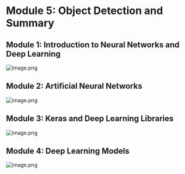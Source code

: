 

# Module 5: Object Detection and Summary
## Module 1: Introduction to Neural Networks and Deep Learning
![image.png](https://prod-files-secure.s3.us-west-2.amazonaws.com/03e82b26-cccb-4906-bb56-adabcbdc0655/a8d40bcb-c482-4026-8872-311e16b2dc63/image.png?X-Amz-Algorithm=AWS4-HMAC-SHA256&X-Amz-Content-Sha256=UNSIGNED-PAYLOAD&X-Amz-Credential=ASIAZI2LB466XIEBWR7I%2F20250207%2Fus-west-2%2Fs3%2Faws4_request&X-Amz-Date=20250207T071344Z&X-Amz-Expires=3600&X-Amz-Security-Token=IQoJb3JpZ2luX2VjEFcaCXVzLXdlc3QtMiJHMEUCIHl18f1TVBL4WOrmUIN1FMeTCAVl8gXq7QmBh82CbnngAiEA4%2Bg8QO%2F9ogK%2FYN9ubuOXuQk1puETBJYKqCYEy3isePEq%2FwMIcBAAGgw2Mzc0MjMxODM4MDUiDMy2voj%2Byx%2BGqWlRRircA%2BTdEDVjk5bsMRIVTa4ewm%2B4NenvfJk76Zy%2FKdZiHIqkRXYBBeDQvhYCHqs%2Bqp5FUvP2V46UIAYmiT5e5wpIGkxyj8ygHLASawDfwVhmoxJaSQZsSbNpE4NXy%2BIz9jX9tQIpXW%2FDqps38zGdAeC4ZVzKGzE7a8TM%2BAVE7eo%2F2qBH44dBe5L7Evl4t6UOwgJ%2F27O7Wp8t3nAtvpi%2F41JsU2ycJ2hjOW8vOyTmrda%2B7y5myHkLWk2V5PAV3rIvRXZ4toB5XKNn2jwxSOEs%2FjUjByUpXN7KCYnftO5GYJVodM7d3pCwURHswa%2F5WookuXXFs5BCCuINoDfZ5S9g1B4xA905yh1PhUSBYUFZ7Of%2F0A%2B%2B4d%2BaJgBYAA0UOPUQRSnSol1N50RcRpeyvjYKOy4VvBclzZOHOTOmnHv%2Fx0hBRAT8sWgMZbO%2B%2FCzKWLwZsYxr3PXK0dYAGGcCF44Js6OmMr7Q3t4m6aldKSwiuQcGd5tYvAmFURpRiYHXZfP0ih%2BlrnzRSQZdbp5atG8WbJR2X%2FFIHSC3YbZAirNb8fCClsL11flEuX8loM2Sp3EeP%2FlUK27Kp8HMLjnAqd6Kj3b5Ux%2F9bzAZ9oneXASM2%2FrEt5kRL1PZifScsWxyFbY2ML3clr0GOqUBm3JE8hdkcQ0ZH35ut0ziGlAtZq%2BA0sYQ%2BeQuBuefGvllsiD%2Fy6pL9l4pAYjFhk%2Fk58fT4r12bfSLmD14jynPXNOuXW8ugnJ0iAezGqNPhDPu5xu1u0wZ%2F3uC%2B9E9AVd8EjGMhhmN%2FGFTooc%2BeMIKkhZ4%2FbBKsir1T4EbrfJUqY9wOGrle509r7%2FnNjK507PTaFltnlKP11ZNG4WyEAS16pD6ZpPT&X-Amz-Signature=2a01f1022cb41c1e115ff9d6b84a04ee1a9e7e81120f360dc0b5117ab3571186&X-Amz-SignedHeaders=host&x-id=GetObject)
## Module 2: Artificial Neural Networks
![image.png](https://prod-files-secure.s3.us-west-2.amazonaws.com/03e82b26-cccb-4906-bb56-adabcbdc0655/5157ca89-62da-41d9-a98f-6432b71047a9/image.png?X-Amz-Algorithm=AWS4-HMAC-SHA256&X-Amz-Content-Sha256=UNSIGNED-PAYLOAD&X-Amz-Credential=ASIAZI2LB466XIEBWR7I%2F20250207%2Fus-west-2%2Fs3%2Faws4_request&X-Amz-Date=20250207T071344Z&X-Amz-Expires=3600&X-Amz-Security-Token=IQoJb3JpZ2luX2VjEFcaCXVzLXdlc3QtMiJHMEUCIHl18f1TVBL4WOrmUIN1FMeTCAVl8gXq7QmBh82CbnngAiEA4%2Bg8QO%2F9ogK%2FYN9ubuOXuQk1puETBJYKqCYEy3isePEq%2FwMIcBAAGgw2Mzc0MjMxODM4MDUiDMy2voj%2Byx%2BGqWlRRircA%2BTdEDVjk5bsMRIVTa4ewm%2B4NenvfJk76Zy%2FKdZiHIqkRXYBBeDQvhYCHqs%2Bqp5FUvP2V46UIAYmiT5e5wpIGkxyj8ygHLASawDfwVhmoxJaSQZsSbNpE4NXy%2BIz9jX9tQIpXW%2FDqps38zGdAeC4ZVzKGzE7a8TM%2BAVE7eo%2F2qBH44dBe5L7Evl4t6UOwgJ%2F27O7Wp8t3nAtvpi%2F41JsU2ycJ2hjOW8vOyTmrda%2B7y5myHkLWk2V5PAV3rIvRXZ4toB5XKNn2jwxSOEs%2FjUjByUpXN7KCYnftO5GYJVodM7d3pCwURHswa%2F5WookuXXFs5BCCuINoDfZ5S9g1B4xA905yh1PhUSBYUFZ7Of%2F0A%2B%2B4d%2BaJgBYAA0UOPUQRSnSol1N50RcRpeyvjYKOy4VvBclzZOHOTOmnHv%2Fx0hBRAT8sWgMZbO%2B%2FCzKWLwZsYxr3PXK0dYAGGcCF44Js6OmMr7Q3t4m6aldKSwiuQcGd5tYvAmFURpRiYHXZfP0ih%2BlrnzRSQZdbp5atG8WbJR2X%2FFIHSC3YbZAirNb8fCClsL11flEuX8loM2Sp3EeP%2FlUK27Kp8HMLjnAqd6Kj3b5Ux%2F9bzAZ9oneXASM2%2FrEt5kRL1PZifScsWxyFbY2ML3clr0GOqUBm3JE8hdkcQ0ZH35ut0ziGlAtZq%2BA0sYQ%2BeQuBuefGvllsiD%2Fy6pL9l4pAYjFhk%2Fk58fT4r12bfSLmD14jynPXNOuXW8ugnJ0iAezGqNPhDPu5xu1u0wZ%2F3uC%2B9E9AVd8EjGMhhmN%2FGFTooc%2BeMIKkhZ4%2FbBKsir1T4EbrfJUqY9wOGrle509r7%2FnNjK507PTaFltnlKP11ZNG4WyEAS16pD6ZpPT&X-Amz-Signature=289badbd0378da85aa4c441aeb782a09dc0c51002c5180193e2ef7c8cb002e1b&X-Amz-SignedHeaders=host&x-id=GetObject)
## Module 3: Keras and Deep Learning Libraries
![image.png](https://prod-files-secure.s3.us-west-2.amazonaws.com/03e82b26-cccb-4906-bb56-adabcbdc0655/5089ce50-05f1-470d-ad42-42503bf1df5f/image.png?X-Amz-Algorithm=AWS4-HMAC-SHA256&X-Amz-Content-Sha256=UNSIGNED-PAYLOAD&X-Amz-Credential=ASIAZI2LB466XIEBWR7I%2F20250207%2Fus-west-2%2Fs3%2Faws4_request&X-Amz-Date=20250207T071344Z&X-Amz-Expires=3600&X-Amz-Security-Token=IQoJb3JpZ2luX2VjEFcaCXVzLXdlc3QtMiJHMEUCIHl18f1TVBL4WOrmUIN1FMeTCAVl8gXq7QmBh82CbnngAiEA4%2Bg8QO%2F9ogK%2FYN9ubuOXuQk1puETBJYKqCYEy3isePEq%2FwMIcBAAGgw2Mzc0MjMxODM4MDUiDMy2voj%2Byx%2BGqWlRRircA%2BTdEDVjk5bsMRIVTa4ewm%2B4NenvfJk76Zy%2FKdZiHIqkRXYBBeDQvhYCHqs%2Bqp5FUvP2V46UIAYmiT5e5wpIGkxyj8ygHLASawDfwVhmoxJaSQZsSbNpE4NXy%2BIz9jX9tQIpXW%2FDqps38zGdAeC4ZVzKGzE7a8TM%2BAVE7eo%2F2qBH44dBe5L7Evl4t6UOwgJ%2F27O7Wp8t3nAtvpi%2F41JsU2ycJ2hjOW8vOyTmrda%2B7y5myHkLWk2V5PAV3rIvRXZ4toB5XKNn2jwxSOEs%2FjUjByUpXN7KCYnftO5GYJVodM7d3pCwURHswa%2F5WookuXXFs5BCCuINoDfZ5S9g1B4xA905yh1PhUSBYUFZ7Of%2F0A%2B%2B4d%2BaJgBYAA0UOPUQRSnSol1N50RcRpeyvjYKOy4VvBclzZOHOTOmnHv%2Fx0hBRAT8sWgMZbO%2B%2FCzKWLwZsYxr3PXK0dYAGGcCF44Js6OmMr7Q3t4m6aldKSwiuQcGd5tYvAmFURpRiYHXZfP0ih%2BlrnzRSQZdbp5atG8WbJR2X%2FFIHSC3YbZAirNb8fCClsL11flEuX8loM2Sp3EeP%2FlUK27Kp8HMLjnAqd6Kj3b5Ux%2F9bzAZ9oneXASM2%2FrEt5kRL1PZifScsWxyFbY2ML3clr0GOqUBm3JE8hdkcQ0ZH35ut0ziGlAtZq%2BA0sYQ%2BeQuBuefGvllsiD%2Fy6pL9l4pAYjFhk%2Fk58fT4r12bfSLmD14jynPXNOuXW8ugnJ0iAezGqNPhDPu5xu1u0wZ%2F3uC%2B9E9AVd8EjGMhhmN%2FGFTooc%2BeMIKkhZ4%2FbBKsir1T4EbrfJUqY9wOGrle509r7%2FnNjK507PTaFltnlKP11ZNG4WyEAS16pD6ZpPT&X-Amz-Signature=225dc705140ea75d9b07349b88d31068811ee55c2bb413e3e29f45bea9f66a10&X-Amz-SignedHeaders=host&x-id=GetObject)
## Module 4: Deep Learning Models
![image.png](https://prod-files-secure.s3.us-west-2.amazonaws.com/03e82b26-cccb-4906-bb56-adabcbdc0655/4e22fcb0-cfbc-4d28-b961-b9b8fde071f0/image.png?X-Amz-Algorithm=AWS4-HMAC-SHA256&X-Amz-Content-Sha256=UNSIGNED-PAYLOAD&X-Amz-Credential=ASIAZI2LB466XIEBWR7I%2F20250207%2Fus-west-2%2Fs3%2Faws4_request&X-Amz-Date=20250207T071344Z&X-Amz-Expires=3600&X-Amz-Security-Token=IQoJb3JpZ2luX2VjEFcaCXVzLXdlc3QtMiJHMEUCIHl18f1TVBL4WOrmUIN1FMeTCAVl8gXq7QmBh82CbnngAiEA4%2Bg8QO%2F9ogK%2FYN9ubuOXuQk1puETBJYKqCYEy3isePEq%2FwMIcBAAGgw2Mzc0MjMxODM4MDUiDMy2voj%2Byx%2BGqWlRRircA%2BTdEDVjk5bsMRIVTa4ewm%2B4NenvfJk76Zy%2FKdZiHIqkRXYBBeDQvhYCHqs%2Bqp5FUvP2V46UIAYmiT5e5wpIGkxyj8ygHLASawDfwVhmoxJaSQZsSbNpE4NXy%2BIz9jX9tQIpXW%2FDqps38zGdAeC4ZVzKGzE7a8TM%2BAVE7eo%2F2qBH44dBe5L7Evl4t6UOwgJ%2F27O7Wp8t3nAtvpi%2F41JsU2ycJ2hjOW8vOyTmrda%2B7y5myHkLWk2V5PAV3rIvRXZ4toB5XKNn2jwxSOEs%2FjUjByUpXN7KCYnftO5GYJVodM7d3pCwURHswa%2F5WookuXXFs5BCCuINoDfZ5S9g1B4xA905yh1PhUSBYUFZ7Of%2F0A%2B%2B4d%2BaJgBYAA0UOPUQRSnSol1N50RcRpeyvjYKOy4VvBclzZOHOTOmnHv%2Fx0hBRAT8sWgMZbO%2B%2FCzKWLwZsYxr3PXK0dYAGGcCF44Js6OmMr7Q3t4m6aldKSwiuQcGd5tYvAmFURpRiYHXZfP0ih%2BlrnzRSQZdbp5atG8WbJR2X%2FFIHSC3YbZAirNb8fCClsL11flEuX8loM2Sp3EeP%2FlUK27Kp8HMLjnAqd6Kj3b5Ux%2F9bzAZ9oneXASM2%2FrEt5kRL1PZifScsWxyFbY2ML3clr0GOqUBm3JE8hdkcQ0ZH35ut0ziGlAtZq%2BA0sYQ%2BeQuBuefGvllsiD%2Fy6pL9l4pAYjFhk%2Fk58fT4r12bfSLmD14jynPXNOuXW8ugnJ0iAezGqNPhDPu5xu1u0wZ%2F3uC%2B9E9AVd8EjGMhhmN%2FGFTooc%2BeMIKkhZ4%2FbBKsir1T4EbrfJUqY9wOGrle509r7%2FnNjK507PTaFltnlKP11ZNG4WyEAS16pD6ZpPT&X-Amz-Signature=05c9479ed569994ebb844299f0c1b3d7dfd685d201be8fe0eecc8c87e553f9fa&X-Amz-SignedHeaders=host&x-id=GetObject)